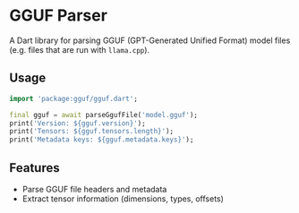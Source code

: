 # GGUF Parser

A Dart library for parsing GGUF (GPT-Generated Unified Format) model files
(e.g. files that are run with `llama.cpp`).

## Usage

```dart
import 'package:gguf/gguf.dart';

final gguf = await parseGgufFile('model.gguf');
print('Version: ${gguf.version}');
print('Tensors: ${gguf.tensors.length}');
print('Metadata keys: ${gguf.metadata.keys}');
```

## Features

- Parse GGUF file headers and metadata
- Extract tensor information (dimensions, types, offsets)
